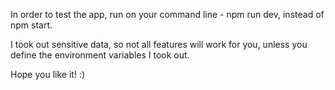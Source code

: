 In order to test the app, run on your command line - npm run dev, instead of npm start.

I took out sensitive data, so not all features will work for you, unless you define the environment variables I took out.

Hope you like it! :)